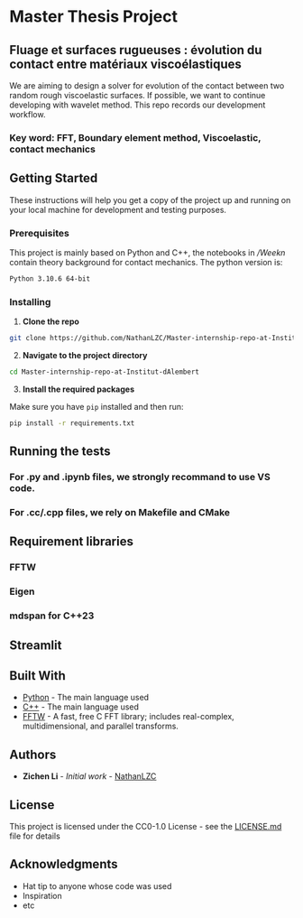 # Master Thesis Project

## Fluage et surfaces rugueuses : évolution du contact entre matériaux viscoélastiques

We are aiming to design a solver for evolution of the contact between two random rough viscoelastic surfaces. If possible, we want to continue developing with wavelet method. This repo records our development workflow.

### Key word: FFT, Boundary element method, Viscoelastic, contact mechanics

## Getting Started

These instructions will help you get a copy of the project up and running on your local machine for development and testing purposes.

### Prerequisites

This project is mainly based on Python and C++, the notebooks in */Weekn* contain theory background for contact mechanics. The python version is:

```bash
Python 3.10.6 64-bit
```

### Installing

1. **Clone the repo**

```bash
git clone https://github.com/NathanLZC/Master-internship-repo-at-Institut-dAlembert
```

2. **Navigate to the project directory**

```bash
cd Master-internship-repo-at-Institut-dAlembert
```

3. **Install the required packages**

Make sure you have `pip` installed and then run:

```bash
pip install -r requirements.txt
```

## Running the tests

### For .py and .ipynb files, we strongly recommand to use VS code.
### For .cc/.cpp files, we rely on Makefile and CMake


## Requirement libraries
### FFTW

### Eigen

### mdspan for C++23

## Streamlit


## Built With

* [Python](https://www.python.org/downloads/release/python-3106/) - The main language used
* [C++](https://cplusplus.com/) - The main language used
* [FFTW](https://www.fftw.org/) - A fast, free C FFT library; includes real-complex, multidimensional, and parallel transforms.

## Authors

* **Zichen Li** - *Initial work* - [NathanLZC](https://github.com/YourUsername)

## License

This project is licensed under the CC0-1.0 License - see the [LICENSE.md](LICENSE.md) file for details

## Acknowledgments

* Hat tip to anyone whose code was used
* Inspiration
* etc
